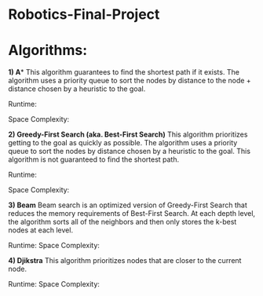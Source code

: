 # Robotics-Final-Project

# Algorithms:

**1) A***
This algorithm guarantees to find the shortest path if it exists. The algorithm uses a priority queue to sort the nodes by distance to the node + distance chosen by a heuristic to the goal.

Runtime:

Space Complexity:

**2) Greedy-First Search (aka. Best-First Search)**
This algorithm prioritizes getting to the goal as quickly as possible. The algorithm uses a priority queue to sort the nodes by distance chosen by a heuristic to the goal. This algorithm is not guaranteed to find the shortest path.

Runtime:

Space Complexity:

**3) Beam**
Beam search is an optimized version of Greedy-First Search that reduces the memory requirements of Best-First Search. At each depth level, the algorithm sorts all of the neighbors and then only stores the k-best nodes at each level.

Runtime:
Space Complexity:

**4) Djikstra**
This algorithm prioritizes nodes that are closer to the current node.

Runtime:
Space Complexity:

